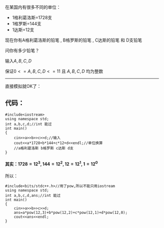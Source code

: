 在某国内有很多不同的单位：

* 1格利葛洛斯=1728支
* 1格罗斯=144支
* 1达斯=12支

现在你有A格利葛洛斯的铅笔 , B格罗斯的铅笔 , C达斯的铅笔 和 D支铅笔

问你有多少铅笔？

输入$A,B,C,D$

保证$0<=A,B,C,D<=11$ 且 $A,B,C,D$ 均为整数
___
直接模拟就OK了：
## 代码：
```
#include<iostream>
using namespace std;
int a,b,c,d;//int 能过
int main()
{
	cin>>a>>b>>c>>d;//输入
	cout<<a*1728+b*144+c*12+d<<endl;//单位换算
    //a格利葛洛斯 b格罗斯 c达斯 d支
}
```
#### 其实：$1728=12^3,144=12^2,12=12^1,1=12^0$

所以：
```
#include<bits/stdc++.h>//用了pow,所以不能只用iostream
using namespace std;
int a,b,c,d,ans;//int 能过
int main()
{
	cin>>a>>b>>c>>d;
    ans=a*pow(12,3)+b*pow(12,2)+c*pow(12,1)+d*pow(12,0);
    cout<<ans<<endl;
}
```
